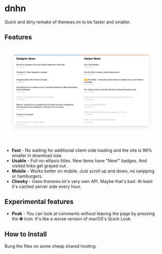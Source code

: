 # dnhn
Quick and dirty remake of thenews.im to be faster and smaller.

## Features
<div align="center">
  <img src="https://raw.githubusercontent.com/anthonyec/dnhn/master/screenshot.png" alt="Screenshot" width="814">
</div>
<br>

- **Fast** - No waiting for additional client-side loading and the site is 96% smaller in download size.
- **Usable** - Full no-ellipsis titles. New items have "New!" badges. And visited links get grayed out.
- **Mobile** - Works better on mobile. Just scroll up and down, no swipping or hamburgers.
- **Cheeky** - Uses thenews.im's very own API. Maybe that's bad. At least it's cached server side every hour.

## Experimental features
- **Peak** - You can look at comments without leaving the page by pressing the **⦿** icon. It's like a worse version of macOS's Quick Look

## How to Install
Bung the files on some cheap shared hosting.
